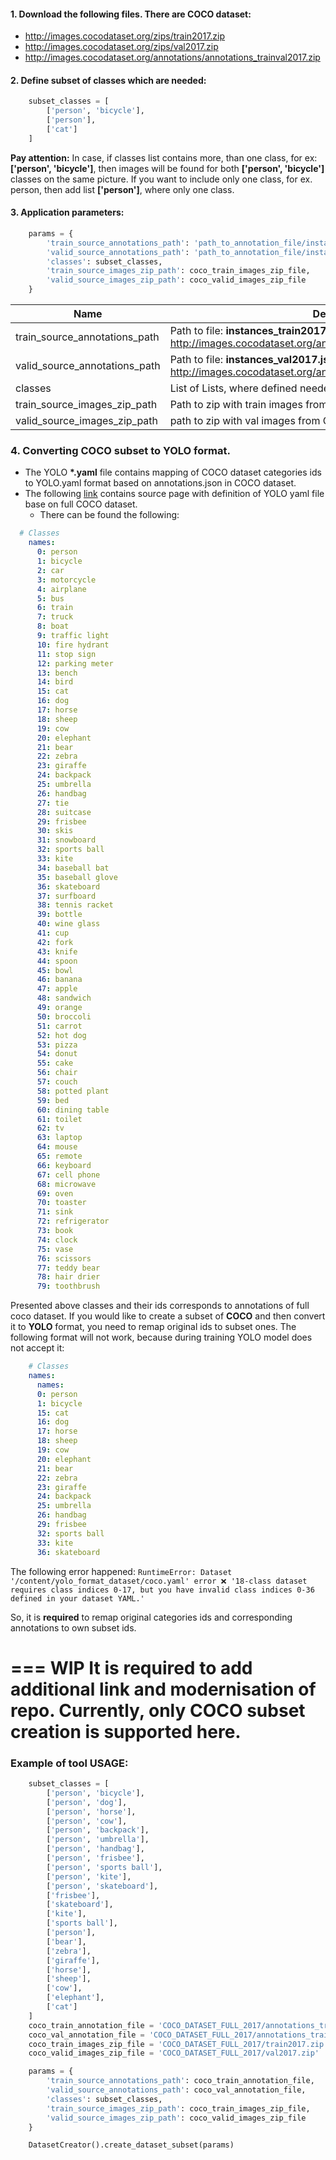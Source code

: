 #### 1. Download the following files. There are COCO dataset:
- http://images.cocodataset.org/zips/train2017.zip
- http://images.cocodataset.org/zips/val2017.zip
- http://images.cocodataset.org/annotations/annotations_trainval2017.zip
#### 2. Define subset of classes which are needed:
```python
    subset_classes = [
        ['person', 'bicycle'],
        ['person'],
        ['cat']
    ]
```
**Pay attention:** In case, if classes list contains more, than one class, for ex: **['person', 'bicycle']**, then images will 
be found for both **['person', 'bicycle']** classes on the same picture. If you want to include only one class, for ex. person,
then add list **['person']**, where only one class.

#### 3. Application parameters:

```python
    params = {
        'train_source_annotations_path': 'path_to_annotation_file/instances_train2017.json',
        'valid_source_annotations_path': 'path_to_annotation_file/instances_val2017.json',
        'classes': subset_classes,
        'train_source_images_zip_path': coco_train_images_zip_file,
        'valid_source_images_zip_path': coco_valid_images_zip_file
    }
```

| Name | Description |
| -------- | ------- |
| train_source_annotations_path | Path to file: **instances_train2017**. Which is placed under http://images.cocodataset.org/annotations/annotations_trainval2017.zip  |
| valid_source_annotations_path | Path to file: **instances_val2017.json**. Which is placed under http://images.cocodataset.org/annotations/annotations_trainval2017.zip |
| classes | List of Lists, where defined needed classes to subset.|
| train_source_images_zip_path | Path to zip with train images from COCO dataset.|
| valid_source_images_zip_path | path to zip with val images from COCO dataset. | 


### 4. Converting COCO subset to YOLO format.
- The YOLO **\*.yaml** file contains mapping of COCO dataset categories ids to YOLO.yaml format based on annotations.json 
in COCO dataset.
- The following [link](https://github.com/ultralytics/ultralytics/blob/main/ultralytics/cfg/datasets/coco8.yaml) contains 
source page with definition of YOLO yaml file base on full COCO dataset.
  - There can be found the following:
```yaml
  # Classes
    names:
      0: person
      1: bicycle
      2: car
      3: motorcycle
      4: airplane
      5: bus
      6: train
      7: truck
      8: boat
      9: traffic light
      10: fire hydrant
      11: stop sign
      12: parking meter
      13: bench
      14: bird
      15: cat
      16: dog
      17: horse
      18: sheep
      19: cow
      20: elephant
      21: bear
      22: zebra
      23: giraffe
      24: backpack
      25: umbrella
      26: handbag
      27: tie
      28: suitcase
      29: frisbee
      30: skis
      31: snowboard
      32: sports ball
      33: kite
      34: baseball bat
      35: baseball glove
      36: skateboard
      37: surfboard
      38: tennis racket
      39: bottle
      40: wine glass
      41: cup
      42: fork
      43: knife
      44: spoon
      45: bowl
      46: banana
      47: apple
      48: sandwich
      49: orange
      50: broccoli
      51: carrot
      52: hot dog
      53: pizza
      54: donut
      55: cake
      56: chair
      57: couch
      58: potted plant
      59: bed
      60: dining table
      61: toilet
      62: tv
      63: laptop
      64: mouse
      65: remote
      66: keyboard
      67: cell phone
      68: microwave
      69: oven
      70: toaster
      71: sink
      72: refrigerator
      73: book
      74: clock
      75: vase
      76: scissors
      77: teddy bear
      78: hair drier
      79: toothbrush
```

Presented above classes and their ids corresponds to annotations of full coco dataset. If you would like to create a subset 
of **COCO** and then convert it to **YOLO** format, you need to remap original ids to subset ones. 
The following format will not work, because during training YOLO model does not accept it:
    
```yaml
    # Classes
    names:
      names:
      0: person
      1: bicycle
      15: cat
      16: dog
      17: horse
      18: sheep
      19: cow
      20: elephant
      21: bear
      22: zebra
      23: giraffe
      24: backpack
      25: umbrella
      26: handbag
      29: frisbee
      32: sports ball
      33: kite
      36: skateboard
``` 

The following error happened: 
`RuntimeError: Dataset '/content/yolo_format_dataset/coco.yaml' error ❌ '18-class dataset requires class indices 0-17, but you have invalid class indices 0-36 defined in your dataset YAML.'`

So, it is **required** to remap original categories ids and corresponding annotations to own subset ids.

===
**WIP** It is required to add additional link and modernisation of repo. Currently, only COCO subset creation is supported here.
===

### Example of tool USAGE:

```python
    subset_classes = [
        ['person', 'bicycle'],
        ['person', 'dog'],
        ['person', 'horse'],
        ['person', 'cow'],
        ['person', 'backpack'],
        ['person', 'umbrella'],
        ['person', 'handbag'],
        ['person', 'frisbee'],
        ['person', 'sports ball'],
        ['person', 'kite'],
        ['person', 'skateboard'],
        ['frisbee'],
        ['skateboard'],
        ['kite'],
        ['sports ball'],
        ['person'],
        ['bear'],
        ['zebra'],
        ['giraffe'],
        ['horse'],
        ['sheep'],
        ['cow'],
        ['elephant'],
        ['cat']
    ]
    coco_train_annotation_file = 'COCO_DATASET_FULL_2017/annotations_trainval2017/annotations/instances_train2017.json'
    coco_val_annotation_file = 'COCO_DATASET_FULL_2017/annotations_trainval2017/annotations/instances_val2017.json'
    coco_train_images_zip_file = 'COCO_DATASET_FULL_2017/train2017.zip'
    coco_valid_images_zip_file = 'COCO_DATASET_FULL_2017/val2017.zip'

    params = {
        'train_source_annotations_path': coco_train_annotation_file,
        'valid_source_annotations_path': coco_val_annotation_file,
        'classes': subset_classes,
        'train_source_images_zip_path': coco_train_images_zip_file,
        'valid_source_images_zip_path': coco_valid_images_zip_file
    }

    DatasetCreator().create_dataset_subset(params)
```
